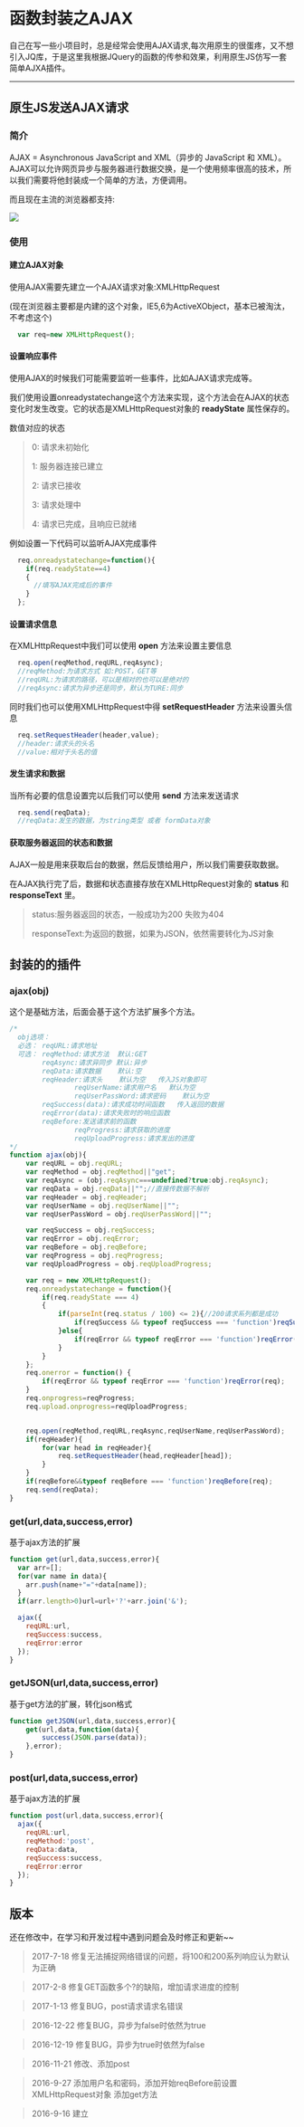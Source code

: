# 函数封装之AJAX

自己在写一些小项目时，总是经常会使用AJAX请求,每次用原生的很蛋疼，又不想引入JQ库，于是这里我根据JQuery的函数的传参和效果，利用原生JS仿写一套简单AJXA插件。

---
## 原生JS发送AJAX请求

### 简介

AJAX = Asynchronous JavaScript and XML（异步的 JavaScript 和 XML）。
AJAX可以允许网页异步与服务器进行数据交换，是一个使用频率很高的技术，所以我们需要将他封装成一个简单的方法，方便调用。

而且现在主流的浏览器都支持:

![](http://o7yupdhjc.bkt.clouddn.com/16-9-16/93876512.jpg)

### 使用

#### 建立AJAX对象

使用AJAX需要先建立一个AJAX请求对象:XMLHttpRequest

(现在浏览器主要都是内建的这个对象，IE5,6为ActiveXObject，基本已被淘汰，不考虑这个)

``` javascript
  var req=new XMLHttpRequest();
```

#### 设置响应事件

使用AJAX的时候我们可能需要监听一些事件，比如AJAX请求完成等。

我们使用设置onreadystatechange这个方法来实现，这个方法会在AJAX的状态变化时发生改变。它的状态是XMLHttpRequest对象的 **readyState** 属性保存的。

数值对应的状态

> 0: 请求未初始化
>
> 1: 服务器连接已建立
>
> 2: 请求已接收
>
> 3: 请求处理中
>
> 4: 请求已完成，且响应已就绪

例如设置一下代码可以监听AJAX完成事件

``` javascript
  req.onreadystatechange=function(){
    if(req.readyState==4)
    {
      //填写AJAX完成后的事件
    }
  };
```
#### 设置请求信息

在XMLHttpRequest中我们可以使用 **open** 方法来设置主要信息

``` javascript
  req.open(reqMethod,reqURL,reqAsync);
  //reqMethod:为请求方式 如:POST，GET等
  //reqURL:为请求的路径，可以是相对的也可以是绝对的
  //reqAsync:请求为异步还是同步，默认为TURE:同步
```

同时我们也可以使用XMLHttpRequest中得 **setRequestHeader** 方法来设置头信息

``` javascript
  req.setRequestHeader(header,value);
  //header:请求头的头名
  //value:相对于头名的值
```

#### 发生请求和数据

当所有必要的信息设置完以后我们可以使用 **send** 方法来发送请求

``` javascript
  req.send(reqData);
  //reqData:发生的数据，为string类型 或者 formData对象
```

#### 获取服务器返回的状态和数据

AJAX一般是用来获取后台的数据，然后反馈给用户，所以我们需要获取数据。

在AJAX执行完了后，数据和状态直接存放在XMLHttpRequest对象的 **status** 和 **responseText** 里。

>status:服务器返回的状态，一般成功为200 失败为404
>
>responseText:为返回的数据，如果为JSON，依然需要转化为JS对象

## 封装的的插件

### ajax(obj)

这个是基础方法，后面会基于这个方法扩展多个方法。

``` javascript
/*
  obj选项：
  必选： reqURL:请求地址
  可选： reqMethod:请求方法  默认:GET
        reqAsync:请求异同步 默认:异步
        reqData:请求数据    默认:空
        reqHeader:请求头    默认为空   传入JS对象即可
				reqUserName:请求用户名	默认为空
				reqUserPassWord:请求密码	默认为空
        reqSuccess(data):请求成功时间函数   传入返回的数据
        reqError(data):请求失败时的响应函数
        reqBefore:发送请求前的函数
				reqProgress:请求获取的进度
				reqUploadProgress:请求发出的进度
*/
function ajax(obj){
	var reqURL = obj.reqURL;
	var reqMethod = obj.reqMethod||"get";
	var reqAsync = (obj.reqAsync===undefined?true:obj.reqAsync);
	var reqData = obj.reqData||"";//直接传数据不解析
	var reqHeader = obj.reqHeader;
	var reqUserName = obj.reqUserName||"";
	var reqUserPassWord = obj.reqUserPassWord||"";

	var reqSuccess = obj.reqSuccess;
	var reqError = obj.reqError;
	var reqBefore = obj.reqBefore;
	var reqProgress = obj.reqProgress;
	var reqUploadProgress = obj.reqUploadProgress;

	var req = new XMLHttpRequest();
	req.onreadystatechange = function(){
		if(req.readyState === 4)
		{
			if(parseInt(req.status / 100) <= 2){//200请求系列都是成功
				if(reqSuccess && typeof reqSuccess === 'function')reqSuccess(req.responseText);
			}else{
				if(reqError && typeof reqError === 'function')reqError(req);
			}
		}
    };
    req.onerror = function() {
        if(reqError && typeof reqError === 'function')reqError(req);
    }
	req.onprogress=reqProgress;
	req.upload.onprogress=reqUploadProgress;


	req.open(reqMethod,reqURL,reqAsync,reqUserName,reqUserPassWord);
	if(reqHeader){
		for(var head in reqHeader){
			req.setRequestHeader(head,reqHeader[head]);
		}
	}
	if(reqBefore&&typeof reqBefore === 'function')reqBefore(req);
	req.send(reqData);
}
```

### get(url,data,success,error)

基于ajax方法的扩展

``` javascript
function get(url,data,success,error){
  var arr=[];
  for(var name in data){
    arr.push(name+"="+data[name]);
  }
  if(arr.length>0)url=url+'?'+arr.join('&');

  ajax({
    reqURL:url,
    reqSuccess:success,
    reqError:error
  });
}
```

### getJSON(url,data,success,error)

基于get方法的扩展，转化json格式

``` javascript
function getJSON(url,data,success,error){
	get(url,data,function(data){
		success(JSON.parse(data));
	},error);
}
```

### post(url,data,success,error)

基于ajax方法的扩展

``` javascript
function post(url,data,success,error){
  ajax({
    reqURL:url,
    reqMethod:'post',
    reqData:data,
    reqSuccess:success,
    reqError:error
  });
}
```

## 版本
还在修改中，在学习和开发过程中遇到问题会及时修正和更新~~

> 2017-7-18   修复无法捕捉网络错误的问题，将100和200系列响应认为默认为正确

> 2017-2-8    修复GET函数多个?的缺陷，增加请求进度的控制

> 2017-1-13   修复BUG，post请求请求名错误

> 2016-12-22  修复BUG，异步为false时依然为true

> 2016-12-19  修复BUG，异步为true时依然为false

> 2016-11-21  修改、添加post

> 2016-9-27   添加用户名和密码，添加开始reqBefore前设置XMLHttpRequest对象 添加get方法

> 2016-9-16   建立
